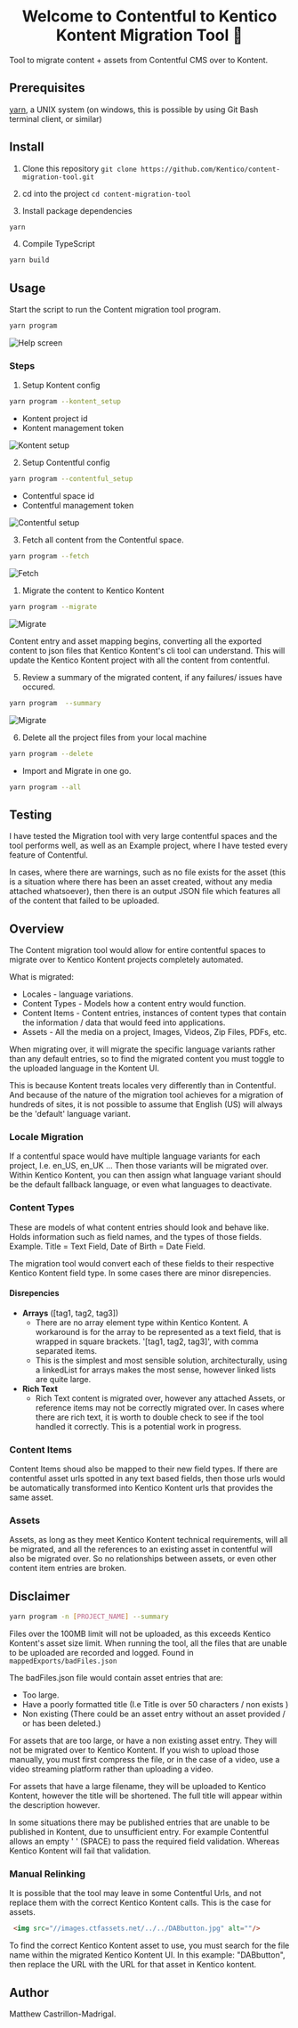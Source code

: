 <h1 align="center">Welcome to Contentful to Kentico Kontent Migration Tool 👋</h1>

Tool to migrate content + assets from Contentful CMS over to Kontent.

## Prerequisites

[yarn](https://yarnpkg.com/), a UNIX system (on windows, this is possible by using Git Bash terminal client, or similar)

## Install

1. Clone this repository `git clone https://github.com/Kentico/content-migration-tool.git`

2. cd into the project `cd content-migration-tool`

3. Install package dependencies

```sh 
yarn 
```

4. Compile TypeScript 

```sh 
yarn build
```

## Usage

Start the script to run the Content migration tool program.

```sh 
yarn program
```

![Help screen](doc/initial.png)


### Steps
1. Setup Kontent config

```sh 
yarn program --kontent_setup 
```
* Kontent project id
* Kontent management token

![Kontent setup](doc/kontent_setup.png)

2. Setup Contentful config

```sh 
yarn program --contentful_setup 
```

* Contentful space id
* Contentful management token

![Contentful setup](doc/contentful_setup.png)

3. Fetch all content from the Contentful space.

```sh
yarn program --fetch
```

![Fetch](doc/fetch.png)

1. Migrate the content to Kentico Kontent

```sh
yarn program --migrate
```

![Migrate](doc/migrate.png)

Content entry and asset mapping begins, converting all the exported content to json files that Kentico Kontent's cli tool can understand.
This will update the Kentico Kontent project with all the content from contentful.

5. Review a summary of the migrated content, if any failures/ issues have occured.

```sh
yarn program  --summary
```

![Migrate](doc/summary.png)

6. Delete all the project files from your local machine

```sh
yarn program --delete
```

* Import and Migrate in one go.

```sh
yarn program --all
```

## Testing

I have tested the Migration tool with very large contentful spaces and the tool performs well, as well as an Example project, where I have tested every feature of Contentful.

In cases, where there are warnings, such as no file exists for the asset (this is a situation where there has been an asset created, without any media attached whatsoever), then there is an output JSON file which features all of the content that failed to be uploaded.


## Overview

The Content migration tool would allow for entire contentful spaces to migrate over to Kentico Kontent projects completely automated.

What is migrated:

* Locales - language variations.
* Content Types - Models how a content entry would function.
* Content Items - Content entries, instances of content types that contain the information / data that would feed into applications.
* Assets - All the media on a project, Images, Videos, Zip Files, PDFs, etc.

When migrating over, it will migrate the specific language variants rather than any default entries, so to find the migrated content you must toggle to the uploaded language in the Kontent UI.

This is because Kontent treats locales very differently than in Contentful. And because of the nature of the migration tool achieves for a migration of hundreds of sites, it is not possible to assume that English (US) will always be the 'default' language variant.



### Locale Migration

If a contentful space would have multiple language variants for each project, I.e. en_US, en_UK ... Then those variants will be migrated over. Within Kentico Kontent, you can then assign what language variant should be the default fallback language, or even what languages to deactivate.

### Content Types

These are models of what content entries should look and behave like. Holds information such as field names, and the types of those fields. Example. Title = Text Field, Date of Birth = Date Field.

The migration tool would convert each of these fields to their respective Kentico Kontent field type. In some cases there are minor disrepencies.

#### Disrepencies

* **Arrays** ([tag1, tag2, tag3])
  * There are no array element type within Kentico Kontent. A workaround is for the array to be represented as a text field, that is wrapped in square brackets. '[tag1, tag2, tag3]', with comma separated items.
  * This is the simplest and most sensible solution, architecturally, using a linkedList for arrays makes the most sense, however linked lists are quite large.
* **Rich Text**
  * Rich Text content is migrated over, however any attached Assets, or reference items may not be correctly migrated over. In cases where there are rich text, it is worth to double check to see if the tool handled it correctly. This is a potential work in progress.

### Content Items

Content Items shoud also be mapped to their new field types. If there are contentful asset urls spotted in any text based fields, then those urls would be automatically transformed into Kentico Kontent urls that provides the same asset.

### Assets

Assets, as long as they meet Kentico Kontent technical requirements, will all be migrated, and all the references to an existing asset in contentful will also be migrated over. So no relationships between assets, or even other content item entries are broken.
  

## Disclaimer

```sh 
yarn program -n [PROJECT_NAME] --summary
```

Files over the 100MB limit will not be uploaded, as this exceeds Kentico Kontent's asset size limit.
When running the tool, all the files that are unable to be uploaded are recorded and logged. Found in `mappedExports/badFiles.json`

The badFiles.json file would contain asset entries that are:
* Too large.
* Have a poorly formatted title (I.e Title is over 50 characters / non exists )
* Non existing (There could be an asset entry without an asset provided / or has been deleted.)
  
For assets that are too large, or have a non existing asset entry. They will not be migrated over to Kentico Kontent. If you wish to upload those manually, you must first compress the file, or in the case of a video, use a video streaming platform rather than uploading a video.

For assets that have a large filename, they will be uploaded to Kentico Kontent, however the title will be shortened. The full title will appear within the description however.

In some situations there may be published entries that are unable to be published in Kontent, due to unsufficient entry. For example Contentful allows an empty ' ' (SPACE) to pass the required field validation. Whereas Kentico Kontent will fail that validation.

### Manual Relinking
It is possible that the tool may leave in some Contentful Urls, and not replace them with the correct Kentico Kontent calls. This is the case for assets.
```html
 <img src="//images.ctfassets.net/../../DABbutton.jpg" alt=""/>
```
To find the correct Kentico Kontent asset to use, you must search for the file name within the migrated Kentico Kontent UI. In this example: "DABbutton", then replace the URL with the URL for that asset in Kentico kontent.


## Author

Matthew Castrillon-Madrigal.
